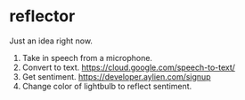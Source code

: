 # reflector

Just an idea right now.

1. Take in speech from a microphone.
2. Convert to text. https://cloud.google.com/speech-to-text/
3. Get sentiment. https://developer.aylien.com/signup
4. Change color of lightbulb to reflect sentiment.

